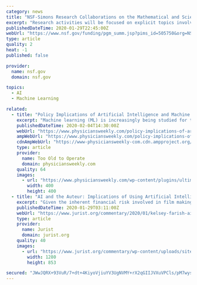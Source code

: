 ```yaml
---
category: news
title: "NSF-Simons Research Collaborations on the Mathematical and Scientific Foundations of Deep Learning (MoDL)"
excerpt: "Research activities will be focused on explicit topics involving some of the most challenging questions in the general area of Mathematical and Scientific Foundations of Deep Learning. Each collaboration will conduct training through research involvement of recent doctoral degree recipients, graduate students, and/or undergraduate students from ..."
publishedDateTime: 2020-01-29T22:45:00Z
webUrl: "https://www.nsf.gov/funding/pgm_summ.jsp?pims_id=505750&org=NSF&sel_org=NSF&from=fund"
type: article
quality: 2
heat: -1
published: false

provider:
  name: nsf.gov
  domain: nsf.gov

topics:
  - AI
  - Machine Learning

related:
  - title: "Policy Implications of Artificial Intelligence and Machine Learning in Diabetes Management."
    excerpt: "Machine learning (ML) is increasingly being studied for the screening, diagnosis, and management of diabetes and its complications. Although various models of ML have been developed, most have not led to practical solutions for real-world problems. There has been a disconnect between ML developers, regulatory bodies, health services researchers ..."
    publishedDateTime: 2020-02-04T14:30:00Z
    webUrl: "https://www.physiciansweekly.com/policy-implications-of-artificial-intelligence-and-machine-learning-in-diabetes-management/"
    ampWebUrl: "https://www.physiciansweekly.com/policy-implications-of-artificial-intelligence-and-machine-learning-in-diabetes-management/amp/"
    cdnAmpWebUrl: "https://www-physiciansweekly-com.cdn.ampproject.org/c/s/www.physiciansweekly.com/policy-implications-of-artificial-intelligence-and-machine-learning-in-diabetes-management/amp/"
    type: article
    provider:
      name: Too Old to Operate
      domain: physiciansweekly.com
    quality: 64
    images:
      - url: "https://www.physiciansweekly.com/wp-content/plugins/ultimate-member/assets/img/default_avatar.jpg"
        width: 400
        height: 400
  - title: "AI and the Auteur: Implications of Using Artificial Intelligence in Film Studio Decision-Making"
    excerpt: "Given the inherent financial risk involved in film making, some now believe artificial intelligence, rather than human expertise, is best placed to select which films are most likely to provide suitable returns on investment. In early January 2020, Warner Bros signed a deal with Cinelytic, a Los Angeles-based artificial intelligence company ..."
    publishedDateTime: 2020-01-29T03:11:00Z
    webUrl: "https://www.jurist.org/commentary/2020/01/kelsey-farish-ai-and-the-auteur/"
    type: article
    provider:
      name: Jurist
      domain: jurist.org
    quality: 40
    images:
      - url: "https://www.jurist.org/commentary/wp-content/uploads/sites/3/2020/01/film_1579994061.jpg"
        width: 1280
        height: 853

secured: "JWwJQRX+93VuR/7+dt+4KiyoVjiuYV3UgNVMY+rX2qGIIJVXuVPCls/pM7wysK6SbrjDZdAszE1yGMuyhT5ELD4ic9Rw6xv4maDlmO4fEcjBlETYK/X6B2kfzhy/0yFkM2UZ/MnkMxqoUtPHxnYdG9lYKq5XK85oi7HU1NWMTKD3oNSHbqlK5oWmeo/T1y6BSdc3KPD8v1MV5WZrUBq6tTXUOPBcEM7IhSPoIVTEgQ7HaVZK3+u0CgjJb5woYR1HGXlSot4SIBFPuP31T3f6Y9hFi1ohJVy+uOsyuOL/ObcaRIAYt7QsQ8CxiRT77EyV;LjUhS0Pbhjc433oUjaNHxw=="
---
```


